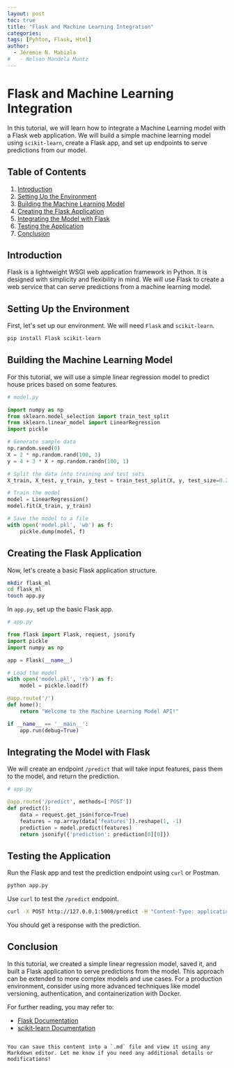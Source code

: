 ```yaml
---
layout: post
toc: true
title: "Flask and Machine Learning Integration"
categories: 
tags: [Pyhton, Flask, Html]
author:
  - Jérémie N. Mabiala
#   - Nelson Mandela Muntz
---
```

# Flask and Machine Learning Integration

In this tutorial, we will learn how to integrate a Machine Learning model with a Flask web application. We will build a simple machine learning model using `scikit-learn`, create a Flask app, and set up endpoints to serve predictions from our model.

## Table of Contents
1. [Introduction](#introduction)
2. [Setting Up the Environment](#setting-up-the-environment)
3. [Building the Machine Learning Model](#building-the-machine-learning-model)
4. [Creating the Flask Application](#creating-the-flask-application)
5. [Integrating the Model with Flask](#integrating-the-model-with-flask)
6. [Testing the Application](#testing-the-application)
7. [Conclusion](#conclusion)

## Introduction

Flask is a lightweight WSGI web application framework in Python. It is designed with simplicity and flexibility in mind. We will use Flask to create a web service that can serve predictions from a machine learning model.

## Setting Up the Environment

First, let's set up our environment. We will need `Flask` and `scikit-learn`.

```bash
pip install Flask scikit-learn
```

## Building the Machine Learning Model

For this tutorial, we will use a simple linear regression model to predict house prices based on some features.

```python
# model.py

import numpy as np
from sklearn.model_selection import train_test_split
from sklearn.linear_model import LinearRegression
import pickle

# Generate sample data
np.random.seed(0)
X = 2 * np.random.rand(100, 1)
y = 4 + 3 * X + np.random.randn(100, 1)

# Split the data into training and test sets
X_train, X_test, y_train, y_test = train_test_split(X, y, test_size=0.2, random_state=42)

# Train the model
model = LinearRegression()
model.fit(X_train, y_train)

# Save the model to a file
with open('model.pkl', 'wb') as f:
    pickle.dump(model, f)
```

## Creating the Flask Application

Now, let's create a basic Flask application structure.

```bash
mkdir flask_ml
cd flask_ml
touch app.py
```

In `app.py`, set up the basic Flask app.

```python
# app.py

from flask import Flask, request, jsonify
import pickle
import numpy as np

app = Flask(__name__)

# Load the model
with open('model.pkl', 'rb') as f:
    model = pickle.load(f)

@app.route('/')
def home():
    return "Welcome to the Machine Learning Model API!"

if __name__ == '__main__':
    app.run(debug=True)
```

## Integrating the Model with Flask

We will create an endpoint `/predict` that will take input features, pass them to the model, and return the prediction.

```python
# app.py

@app.route('/predict', methods=['POST'])
def predict():
    data = request.get_json(force=True)
    features = np.array(data['features']).reshape(1, -1)
    prediction = model.predict(features)
    return jsonify({'prediction': prediction[0][0]})
```

## Testing the Application

Run the Flask app and test the prediction endpoint using `curl` or Postman.

```bash
python app.py
```

Use `curl` to test the `/predict` endpoint.

```bash
curl -X POST http://127.0.0.1:5000/predict -H "Content-Type: application/json" -d '{"features": [1.5]}'
```

You should get a response with the prediction.

## Conclusion

In this tutorial, we created a simple linear regression model, saved it, and built a Flask application to serve predictions from the model. This approach can be extended to more complex models and use cases. For a production environment, consider using more advanced techniques like model versioning, authentication, and containerization with Docker.

For further reading, you may refer to:
- [Flask Documentation](https://flask.palletsprojects.com/)
- [scikit-learn Documentation](https://scikit-learn.org/stable/documentation.html)

```

You can save this content into a `.md` file and view it using any Markdown editor. Let me know if you need any additional details or modifications!
